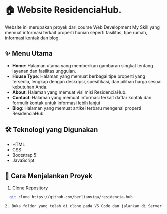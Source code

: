 # 🏠 Website ResidenciaHub.

Website ini merupakan proyek dari course Web Development My Skill yang memuat informasi terkait properti hunian seperti fasilitas, tipe rumah, informasi kontak dan blog. 

## ✨ Menu Utama

- **Home**: Halaman utama yang memberikan gambaran singkat tentang layanan dan fasilitas unggulan.
- **House Type**: Halaman yang memuat berbagai tipe properti yang tersedia, lengkap dengan deskripsi, spesifikasi, dan pilihan harga sesuai kebutuhan Anda.
- **About**: Halaman yang memuat visi misi ResidenciaHub.
- **Contact**: Halaman yang memuat informasi terkait daftar kontak dan formulir kontak untuk informasi lebih lanjut
- **Blog**: Halaman yang memuat artikel terbaru mengenai properti ResidenciaHub

## 🛠️ Teknologi yang Digunakan
- HTML
- CSS
- Bootstrap 5
- JavaScript

## 🚀 Cara Menjalankan Proyek
1. Clone Repository
 ```bash
   git clone https://github.com/berlianviga/residencia-hub

2. Buka folder yang telah di clone pada VS Code dan jalankan di Server Lokal (menggunakan ekstensi VS Code seperti Live Server)
